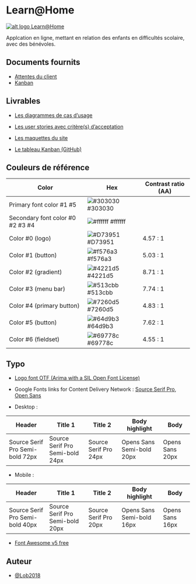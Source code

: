 
# Learn@Home

[![alt logo Learn@Home](https://user.oc-static.com/upload/2020/08/16/15975912807474_Screen%20Shot%202020-08-16%20at%2017.19.38.png)](https://user.oc-static.com/upload/2020/08/16/15975912807474_Screen%20Shot%202020-08-16%20at%2017.19.38.png)


Applcation en ligne, mettant en relation des enfants en difficultés scolaire, avec des bénévoles.
## Documents fournits

 - [Attentes du client](https://s3-eu-west-1.amazonaws.com/course.oc-static.com/projects/Front-End+V2/P8+-+Gestion+de+projet/Notes+-+Re%CC%81union+Learn%40Home.pdf)
 - [Kanban](https://www.notion.so/openclassrooms/Dev4U-projet-Learn-Home-972828849f7947289c23756d323a6335)
## Livrables

- [Les diagrammes de cas d’usage](https://github.com/Lob2018/Learn-Home/blob/main/UC.png)

- [Les user stories avec critère(s) d’acceptation](https://github.com/Lob2018/Learn-Home/blob/main/Backlog.pdf)

- [Les maquettes du site](https://www.figma.com/file/dIYXN57QZ96PDFzYRFsryO/Learn%40Home?node-id=0%3A1)

- [Le tableau Kanban (GitHub)](https://github.com/users/Lob2018/projects/2)
## Couleurs de référence

| Color                            | Hex                                                              | Contrast ratio (AA)  |
| -------------------------------- | ---------------------------------------------------------------- | -------------------- |
| Primary font color #1 #5         | ![#303030](https://via.placeholder.com/10/303030?text=+) #303030 |                      |
| Secondary font color #0 #2 #3 #4 | ![#ffffff](https://via.placeholder.com/10/ffffff?text=+) #ffffff |                      |
| Color #0 (logo)                  | ![#D73951](https://via.placeholder.com/10/D73951?text=+) #D73951 | 4.57 : 1             |
| Color #1 (button)                | ![#f576a3](https://via.placeholder.com/10/f576a3?text=+) #f576a3 | 5.03 : 1             |
| Color #2 (gradient)              | ![#4221d5](https://via.placeholder.com/10/4221d5?text=+) #4221d5 | 8.71 : 1             |
| Color #3 (menu bar)              | ![#513cbb](https://via.placeholder.com/10/513cbb?text=+) #513cbb | 7.74 : 1             |
| Color #4 (primary button)        | ![#7260d5](https://via.placeholder.com/10/7260d5?text=+) #7260d5 | 4.83 : 1             |
| Color #5 (button)                | ![#64d9b3](https://via.placeholder.com/10/64d9b3?text=+) #64d9b3 | 7.62 : 1             |
| Color #6 (fieldset)              | ![#69778c](https://via.placeholder.com/10/69778c?text=+) #69778c | 4.55 : 1             |

## Typo

- [Logo font OTF (Arima with a SIL Open Font License)](https://www.fontsquirrel.com/fonts/arima?utm_source=fontsquirrel.com&utm_medium=matcherator_link&utm_campaign=arima)

- Google Fonts links for Content Delivery Network : [Source Serif Pro](https://fonts.google.com/specimen/Source+Serif+Pro?query=Source+Serif+Pro), [Open Sans](https://fonts.google.com/specimen/Open+Sans?query=Open+sans)

- Desktop :

| Header                          | Title 1                         | Title 2               | Body highlight            | Body             |
| ------------------------------- | ------------------------------- | --------------------- | ------------------------- | ---------------- |
| Source Serif Pro Semi-bold 72px | Source Serif Pro Semi-bold 24px | Source Serif Pro 24px | Opens Sans Semi-bold 20px | Opens Sans  20px |

- Mobile :

| Header                          | Title 1                         | Title 2               | Body highlight            | Body             |
| ------------------------------- | ------------------------------- | --------------------- | ------------------------- | ---------------- |
| Source Serif Pro Semi-bold 40px | Source Serif Pro Semi-bold 20px | Source Serif Pro 20px | Opens Sans Semi-bold 16px | Opens Sans  16px |

- [Font Awesome v5 free](https://fontawesome.com/v5/cheatsheet)

## Auteur

- [@Lob2018](https://github.com/Lob2018)

